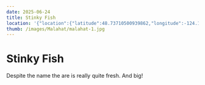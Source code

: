 ```yaml
---
date: 2025-06-24
title: Stinky Fish
location: '{"location":{"latitude":48.73710500939862,"longitude":-124.13490104951347,"elevation":369.4243133225012},"view":{"latitude":48.74232201131841,"longitude":-124.10982718251928,"height":1730.243347787709,"heading":249.80415793133068,"pitch":-33.998053154082186,"roll":0.0013639656961138007}}'
thumb: /images/Malahat/malahat-1.jpg
---
```

# Stinky Fish

Despite the name the are is really quite fresh. And big!